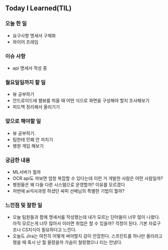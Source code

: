 ## Today I Learned(TIL)

### 오늘 한 일

- 요구사항 명세서 구체화
- 와이어 프레임

### 이슈 사항

- api 명세서 작성 중 
  

### 월요일일까지 할 일

- 뷰 공부하기
- 안드로이드에 웹뷰를 띄울 때 어떤 식으로 화면을 구성해야 할지 조사해보기
- 피드백 정리해서 올리기기

### 앞으로 해야할 일

- 뷰 공부하기.
- 팀한테 민폐 안 끼치기
- 병원 게임 해보기

### 궁금한 내용

- ML서버가 뭘까
- OCR api도 까보면 엄청 복잡할 수 있다는데 이런 거 개발한 사람은 어떤 사람일까?
- 병원들은 왜 다들 다른 시스템으로 운영할까? 이유를 모르겠다
- 저번에 ai석사과정 하셨던 싸피 선배님의 특별한 기법이 뭘까?

### 느낀점 및 잘한 일

- 오늘 팀원들과 함께 명세서를 작성했는데 내가 모르는 단어들이 너무 많이 나왔다. 아직 모르는게 너무 많아서 이러면 취업은 할 수 있을까? 걱정이 된다. 기본 자료구조나 CS지식이 필요하다고 느낀다.
- 오늘도 Jira는 여전히 어떻게 써야할지 감이 안잡힌다. 스프린트를 하나만 올리라고 했을 때 혹시 난 뭘 올렸을까 가슴이 철렁했으나 티는 안냈다.
